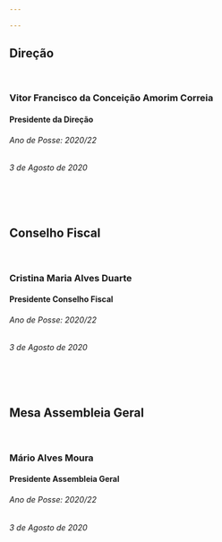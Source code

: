 ```yaml
---

---
```

## Direção

<br>

### Vitor Francisco da Conceição Amorim Correia
#### Presidente da Direção
###### Ano de Posse: 2020/22
###### 3 de Agosto de 2020

<br><br>

## Conselho Fiscal

<br>

### Cristina Maria Alves Duarte
#### Presidente Conselho Fiscal
###### Ano de Posse: 2020/22
###### 3 de Agosto de 2020

<br><br>

## Mesa Assembleia Geral

<br>

### Mário Alves Moura
#### Presidente Assembleia Geral
###### Ano de Posse: 2020/22
###### 3 de Agosto de 2020




